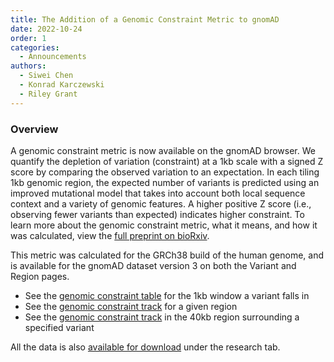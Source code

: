 ```yaml
---
title: The Addition of a Genomic Constraint Metric to gnomAD
date: 2022-10-24
order: 1
categories:
  - Announcements
authors:
  - Siwei Chen
  - Konrad Karczewski
  - Riley Grant
---
```

### Overview

A genomic constraint metric is now available on the gnomAD browser. We quantify the depletion of variation (constraint) at a 1kb scale with a signed Z score by comparing the observed variation to an expectation. In each tiling 1kb genomic region, the expected number of variants is predicted using an improved mutational model that takes into account both local sequence context and a variety of genomic features. A higher positive Z score (i.e., observing fewer variants than expected) indicates higher constraint. To learn more about the genomic constraint metric, what it means, and how it was calculated, view the [full preprint on bioRxiv](https://www.biorxiv.org/content/10.1101/2022.03.20.485034v2).

This metric was calculated for the GRCh38 build of the human genome, and is available for the gnomAD dataset version 3 on both the Variant and Region pages.

* See the [genomic constraint table](http://gnomad.broadinstitute.org/variant/1-55040049-G-A?dataset=gnomad_r3) for the 1kb window a variant falls in
* See the [genomic constraint track](http://gnomad.broadinstitute.org/region/1-55039447-55064852?dataset=gnomad_r3) for a given region
* See the [genomic constraint track](http://gnomad.broadinstitute.org/region/1-55020049-55060049?variant=1-55040049-G-A&dataset=gnomad_r3) in the 40kb region surrounding a specified variant

All the data is also [available for download](http://gnomad.broadinstitute.org/downloads) under the research tab.
